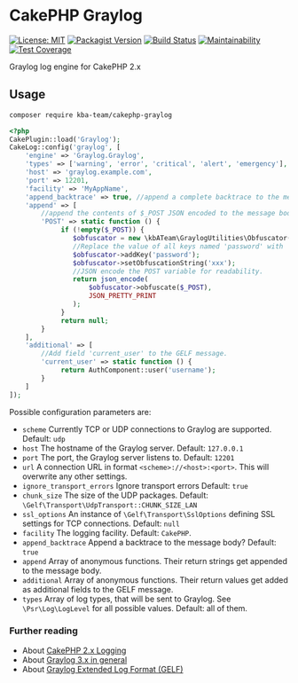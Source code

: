 # CakePHP Graylog

[![License: MIT][license-mit]](LICENSE)
[![Packagist Version][packagist-badge]][packagist]
[![Build Status][build-status-cake2]][travis-ci]
[![Maintainability][maintainability-badge]][maintainability]
[![Test Coverage][coverage-badge]][coverage]

Graylog log engine for CakePHP 2.x

## Usage

```bash
composer require kba-team/cakephp-graylog
```

```php
<?php
CakePlugin::load('Graylog');
CakeLog::config('graylog', [
    'engine' => 'Graylog.Graylog',
    'types' => ['warning', 'error', 'critical', 'alert', 'emergency'], //PSR log levels
    'host' => 'graylog.example.com',
    'port' => 12201,
    'facility' => 'MyAppName',
    'append_backtrace' => true, //append a complete backtrace to the message body
    'append' => [
        //append the contents of $_POST JSON encoded to the message body
        'POST' => static function () {
             if (!empty($_POST)) {
                $obfuscator = new \kbATeam\GraylogUtilities\Obfuscator();
                //Replace the value of all keys named 'password' with 'xxx'.
                $obfuscator->addKey('password');
                $obfuscator->setObfuscationString('xxx');
                //JSON encode the POST variable for readability.
                return json_encode(
                    $obfuscator->obfuscate($_POST),
                    JSON_PRETTY_PRINT
                );
             }
             return null;
        }
    ],
    'additional' => [
        //Add field 'current_user' to the GELF message.
        'current_user' => static function () {
             return AuthComponent::user('username');
        }
    ]
]);
```

Possible configuration parameters are:
* `scheme` Currently TCP or UDP connections to Graylog are supported. Default: `udp`
* `host` The hostname of the Graylog server. Default: `127.0.0.1`
* `port` The port, the Graylog server listens to. Default: `12201`
* `url` A connection URL in format `<scheme>://<host>:<port>`. This will overwrite any other settings.
* `ignore_transport_errors` Ignore transport errors Default: `true`
* `chunk_size` The size of the UDP packages. Default: `\Gelf\Transport\UdpTransport::CHUNK_SIZE_LAN`
* `ssl_options` An instance of `\Gelf\Transport\SslOptions` defining SSL settings for TCP connections. Default: `null`
* `facility` The logging facility. Default: `CakePHP`.
* `append_backtrace` Append a backtrace to the message body? Default: `true`
* `append` Array of anonymous functions. Their return strings get appended to the message body.
* `additional` Array of anonymous functions. Their return values get added as additional fields to the GELF message.
* `types` Array of log types, that will be sent to Graylog. See `\Psr\Log\LogLevel` for all possible values. Default: all of them.

### Further reading

* About [CakePHP 2.x Logging](https://book.cakephp.org/2/en/core-libraries/logging.html)
* About [Graylog 3.x in general](https://docs.graylog.org/en/3.1/index.html)
* About [Graylog Extended Log Format (GELF)](https://docs.graylog.org/en/3.1/pages/gelf.html)

[license-mit]: https://img.shields.io/badge/license-MIT-blue.svg
[packagist-badge]: https://img.shields.io/packagist/v/kba-team/cakephp-graylog
[packagist]: https://packagist.org/packages/kba-team/cakephp-graylog
[travis-ci]: https://travis-ci.org/the-kbA-team/cakephp-graylog
[build-status-cake2]: https://api.travis-ci.org/the-kbA-team/cakephp-graylog.svg?branch=cake2
[maintainability-badge]: https://api.codeclimate.com/v1/badges/04abc6d1562d5f628f8a/maintainability
[maintainability]: https://codeclimate.com/github/the-kbA-team/cakephp-graylog/maintainability
[coverage-badge]: https://api.codeclimate.com/v1/badges/04abc6d1562d5f628f8a/test_coverage
[coverage]: https://codeclimate.com/github/the-kbA-team/cakephp-graylog/test_coverage

